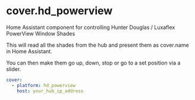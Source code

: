 # cover.hd_powerview
Home Assistant component for controlling Hunter Douglas / Luxaflex PowerView Window Shades

This will read all the shades from the hub and present them as cover.name in Home Assistant.

You can then make them go up, down, stop or go to a set position via a slider.

```yaml
cover:
  - platform: hd_powerview
    host: your_hub_ip_address
```
